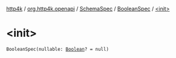 [http4k](../../../index.md) / [org.http4k.openapi](../../index.md) / [SchemaSpec](../index.md) / [BooleanSpec](index.md) / [&lt;init&gt;](./-init-.md)

# &lt;init&gt;

`BooleanSpec(nullable: `[`Boolean`](https://kotlinlang.org/api/latest/jvm/stdlib/kotlin/-boolean/index.html)`? = null)`